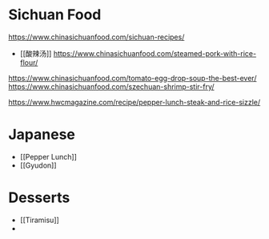 # Sichuan Food
https://www.chinasichuanfood.com/sichuan-recipes/
- [[酸辣汤]]
https://www.chinasichuanfood.com/steamed-pork-with-rice-flour/

https://www.chinasichuanfood.com/tomato-egg-drop-soup-the-best-ever/
https://www.chinasichuanfood.com/szechuan-shrimp-stir-fry/

https://www.hwcmagazine.com/recipe/pepper-lunch-steak-and-rice-sizzle/

# Japanese
- [[Pepper Lunch]]
- [[Gyudon]]


# Desserts
- [[Tiramisu]]
- 
